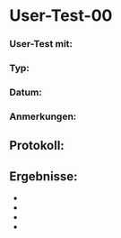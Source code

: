 # User-Test-00
### User-Test mit:
### Typ:
### Datum:
### Anmerkungen: 
## Protokoll:
## Ergebnisse:
*
*
*
*
